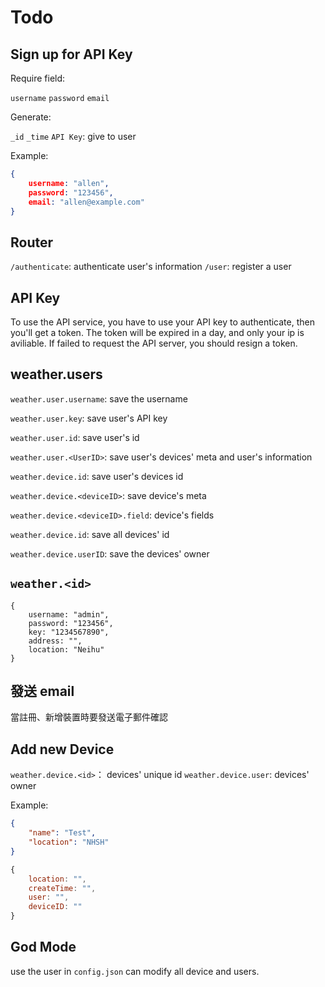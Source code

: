 # Todo

## Sign up for API Key

Require field: 

```username```
```password```
```email```

Generate:

```_id```
```_time```
```API Key```: give to user

Example:

```json
{
    username: "allen",
    password: "123456",
    email: "allen@example.com"
}
```

## Router 

```/authenticate```: authenticate user's information
```/user```: register a user

## API Key

To use the API service, you have to use your API key to authenticate, then you'll get a token. The token will be expired in a day, and only your ip is aviliable.
If failed to request the API server, you should resign a token.

## weather.users

`weather.user.username`: save the username

`weather.user.key`: save user's API key

`weather.user.id`: save user's id

`weather.user.<UserID>`: save user's devices' meta and user's information

`weather.device.id`: save user's devices id

`weather.device.<deviceID>`: save device's meta

`weather.device.<deviceID>.field`: device's fields

`weather.device.id`: save all devices' id

`weather.device.userID`: save the devices' owner

## `weather.<id>`

```
{
    username: "admin",
    password: "123456",
    key: "1234567890",
    address: "",
    location: "Neihu"
}
```

## 發送 email

當註冊、新增裝置時要發送電子郵件確認

## Add new Device

```weather.device.<id>```： devices' unique id
```weather.device.user```: devices' owner

Example: 

```json
{
    "name": "Test",
    "location": "NHSH"
}
```

```javascript
{
    location: "",
    createTime: "",
    user: "",
    deviceID: ""
}
```

## God Mode

use the user in `config.json` can modify all device and users.